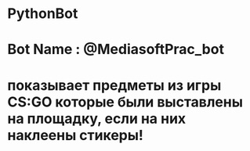# PythonBot
# Bot Name : @MediasoftPrac_bot
# показывает предметы из игры CS:GO которые были выставлены на площадку, если на них наклеены стикеры!
